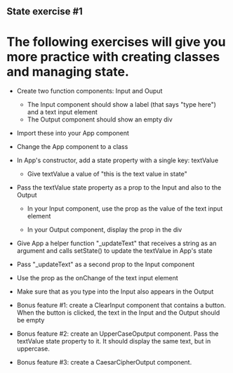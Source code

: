 ## State exercise #1

# The following exercises will give you more practice with creating classes and managing state.

- Create two function components: Input and Ouput
    - The Input component should show a label (that says "type here") and a text input element
    -  The Output component should show an empty div

- Import these into your App component

- Change the App component to a class

- In App's constructor, add a state property with a single key: textValue

    - Give textValue a value of "this is the text value in state"

- Pass the textValue state property as a prop to the Input and also to the Output

    - In your Input component, use the prop as the value of the text input element

    - In your Output component, display the prop in the div

- Give App a helper function "_updateText" that receives a string as an argument and calls setState() to update the textValue in App's state

- Pass "_updateText" as a second prop to the Input component

- Use the prop as the onChange of the text input element

- Make sure that as you type into the Input also appears in the Output

- Bonus feature #1: create a ClearInput component that contains a button. When the button is clicked, the text in the Input and the Output should be empty 

- Bonus feature #2: create an UpperCaseOputput component. Pass the textValue state property to it. It should display the same text, but in uppercase.

- Bonus feature #3: create a CaesarCipherOutput component. 